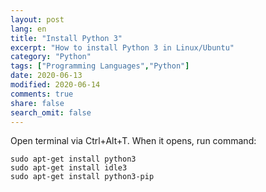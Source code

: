 ```yaml
---
layout: post
lang: en
title: "Install Python 3"
excerpt: "How to install Python 3 in Linux/Ubuntu"
category: "Python"
tags: ["Programming Languages","Python"]
date: 2020-06-13
modified: 2020-06-14
comments: true
share: false
search_omit: false
---
```


Open terminal via Ctrl+Alt+T. When it opens, run command:
```
sudo apt-get install python3
sudo apt-get install idle3
sudo apt-get install python3-pip
```